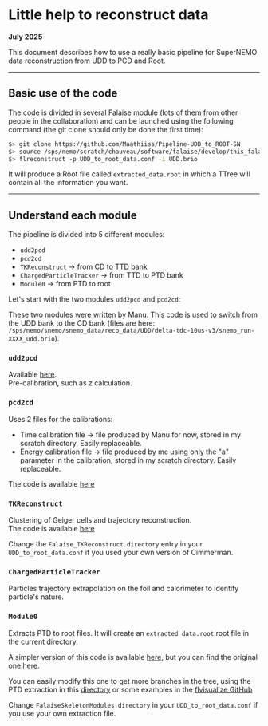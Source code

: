 # Little help to reconstruct data

**July 2025**

This document describes how to use a really basic pipeline for SuperNEMO data reconstruction from UDD to PCD and Root.

---

## Basic use of the code

The code is divided in several Falaise module (lots of them from other people in the collaboration) and can be launched using the following command (the git clone should only be done the first time): 

```bash
$> git clone https://github.com/Maathiiss/Pipeline-UDD_to_ROOT-SN
$> source /sps/nemo/scratch/chauveau/software/falaise/develop/this_falaise.sh
$> flreconstruct -p UDD_to_root_data.conf -i UDD.brio 
```

It will produce a Root file called `extracted_data.root` in which a TTree will contain all the information you want.

---

## Understand each module

The pipeline is divided into 5 different modules:

- `udd2pcd`
- `pcd2cd`
- `TKReconstruct` → from CD to TTD bank
- `ChargedParticleTracker` → from TTD to PTD bank
- `Module0` → from PTD to root

Let's start with the two modules `udd2pcd` and `pcd2cd`:

These two modules were written by Manu. This code is used to switch from the UDD bank to the CD bank (files are here: `/sps/nemo/snemo/snemo_data/reco_data/UDD/delta-tdc-10us-v3/snemo_run-XXXX_udd.brio`).

### `udd2pcd`

Available [here](https://github.com/SuperNEMO-DBD/Falaise/blob/c0b9854a02b6703080c9680ad8822deded0b6045/source/falaise/snemo/processing/udd2pcd_module.cc#L35).  
Pre-calibration, such as z calculation.

### `pcd2cd`

Uses 2 files for the calibrations:

- Time calibration file → file produced by Manu for now, stored in my scratch directory. Easily replaceable.
- Energy calibration file → file produced by me using only the "a" parameter in the calibration, stored in my scratch directory. Easily replaceable.

The code is available [here](https://github.com/SuperNEMO-DBD/Falaise/blob/c0b9854a02b6703080c9680ad8822deded0b6045/source/falaise/snemo/processing/pcd2cd_module.cc)

### `TKReconstruct`

Clustering of Geiger cells and trajectory reconstruction.  
The code is available [here](https://github.com/TomasKrizak/CimrmanModule.git)

Change the `Falaise_TKReconstruct.directory` entry in your `UDD_to_root_data.conf` if you used your own version of Cimmerman.

### `ChargedParticleTracker`

Particles trajectory extrapolation on the foil and calorimeter to identify particle's nature.

### `Module0`

Extracts PTD to root files. It will create an `extracted_data.root` root file in the current directory.

A simpler version of this code is available [here](https://github.com/Maathiiss/Easy_ptd_to_root.git), but you can find the original one [here](https://github.com/emchauve/FalaiseSkeletonModules.git).

You can easily modify this one to get more branches in the tree, using the PTD extraction in this [directory](https://github.com/SuperNEMO-DBD/Falaise/tree/develop/source/falaise/snemo/datamodels) or some examples in the [flvisualize GitHub](https://github.com/emchauve/Falaise/blob/develop/programs/flvisualize/EventBrowser/browser_tracks.cc)

Change `FalaiseSkeletonModules.directory` in your `UDD_to_root_data.conf` if you use your own extraction file.
